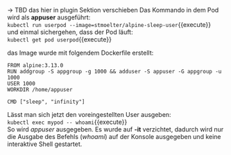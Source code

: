 -> TBD das hier in plugin Sektion verschieben
Das Kommando in dem Pod wird als **appuser** ausgeführt:   
 `kubectl run userpod --image=stmoelter/alpine-sleep-user`{{execute}}  
 und einmal sichergehen, dass der Pod läuft:   
 `kubectl get pod userpod`{{execute}} 
    
 das Image wurde mit folgendem Dockerfile erstellt:     
 ```
 FROM alpine:3.13.0
RUN addgroup -S appgroup -g 1000 && adduser -S appuser -G appgroup -u 1000
USER 1000
WORKDIR /home/appuser

CMD ["sleep", "infinity"]
```    
Lässt man sich jetzt den voreingestellten User ausgeben:   
`kubectl exec mypod -- whoami`{{execute}}   
So wird *appuser* ausgegeben. Es wurde auf **-it** verzichtet, dadurch wird nur die Ausgabe des Befehls (*whoami*) auf der Konsole ausgegeben und keine interaktive Shell gestartet.  